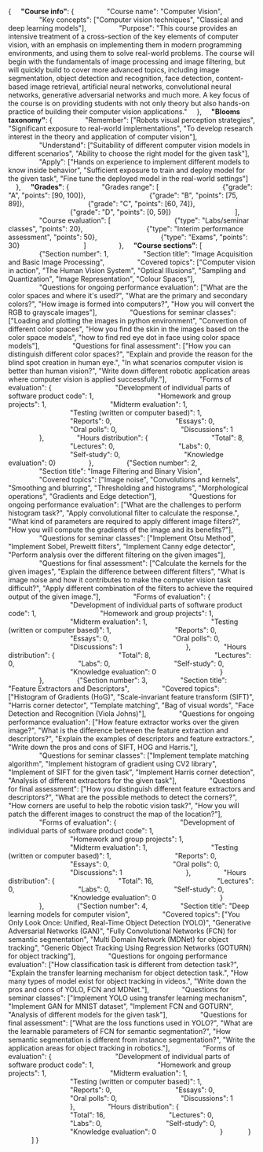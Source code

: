 {
&nbsp;&nbsp;&nbsp;&nbsp;**"Course info"**: { 
&nbsp;&nbsp;&nbsp;&nbsp;&nbsp;&nbsp;&nbsp;&nbsp;&nbsp;&nbsp;&nbsp;&nbsp;&nbsp;&nbsp;&nbsp;&nbsp;"Course name": "Computer Vision", 
&nbsp;&nbsp;&nbsp;&nbsp;&nbsp;&nbsp;&nbsp;&nbsp;&nbsp;&nbsp;&nbsp;&nbsp;&nbsp;&nbsp;&nbsp;&nbsp;"Key concepts": ["Computer vision techniques", "Classical and deep learning models"], 
&nbsp;&nbsp;&nbsp;&nbsp;&nbsp;&nbsp;&nbsp;&nbsp;&nbsp;&nbsp;&nbsp;&nbsp;&nbsp;&nbsp;&nbsp;&nbsp;"Purpose": "This course provides an intensive treatment of a cross-section of the key elements of computer vision, with an emphasis on implementing them in modern programming environments, and using them to solve real-world problems. The course will begin with the fundamentals of image processing and image filtering, but will quickly build to cover more advanced topics, including image segmentation, object detection and recognition, face detection, content-based image retrieval, artificial neural networks, convolutional neural networks, generative adversarial networks and much more.  A key focus of the course is on providing students with not only theory but also hands-on practice of building their computer vision applications."
&nbsp;&nbsp;&nbsp;&nbsp;}, 
&nbsp;&nbsp;&nbsp;&nbsp;**"Blooms taxonomy"**: {
&nbsp;&nbsp;&nbsp;&nbsp;&nbsp;&nbsp;&nbsp;&nbsp;&nbsp;&nbsp;&nbsp;&nbsp;&nbsp;&nbsp;&nbsp;&nbsp;"Remember": ["Robots visual perception strategies", "Significant exposure to real-world implementations", "To develop research interest in the theory and application of computer vision"], 
&nbsp;&nbsp;&nbsp;&nbsp;&nbsp;&nbsp;&nbsp;&nbsp;&nbsp;&nbsp;&nbsp;&nbsp;&nbsp;&nbsp;&nbsp;&nbsp;"Understand": ["Suitability of different computer vision models in different scenarios", "Ability to choose the right model for the given task"], 
&nbsp;&nbsp;&nbsp;&nbsp;&nbsp;&nbsp;&nbsp;&nbsp;&nbsp;&nbsp;&nbsp;&nbsp;&nbsp;&nbsp;&nbsp;&nbsp;"Apply": ["Hands on experience to implement different models to know inside behavior", "Sufficient exposure to train and deploy model for the given task", "Fine tune the deployed model in the real-world settings"]
&nbsp;&nbsp;&nbsp;&nbsp;}, 
&nbsp;&nbsp;&nbsp;&nbsp;**"Grades"**: {
&nbsp;&nbsp;&nbsp;&nbsp;&nbsp;&nbsp;&nbsp;&nbsp;&nbsp;&nbsp;&nbsp;&nbsp;&nbsp;&nbsp;&nbsp;&nbsp;"Grades range": [
&nbsp;&nbsp;&nbsp;&nbsp;&nbsp;&nbsp;&nbsp;&nbsp;&nbsp;&nbsp;&nbsp;&nbsp;&nbsp;&nbsp;&nbsp;&nbsp;&nbsp;&nbsp;&nbsp;&nbsp;&nbsp;&nbsp;&nbsp;&nbsp;&nbsp;&nbsp;&nbsp;&nbsp;&nbsp;&nbsp;&nbsp;&nbsp;{"grade": "A", "points": [90, 100]}, 
&nbsp;&nbsp;&nbsp;&nbsp;&nbsp;&nbsp;&nbsp;&nbsp;&nbsp;&nbsp;&nbsp;&nbsp;&nbsp;&nbsp;&nbsp;&nbsp;&nbsp;&nbsp;&nbsp;&nbsp;&nbsp;&nbsp;&nbsp;&nbsp;&nbsp;&nbsp;&nbsp;&nbsp;&nbsp;&nbsp;&nbsp;&nbsp;{"grade": "B", "points": [75, 89]}, 
&nbsp;&nbsp;&nbsp;&nbsp;&nbsp;&nbsp;&nbsp;&nbsp;&nbsp;&nbsp;&nbsp;&nbsp;&nbsp;&nbsp;&nbsp;&nbsp;&nbsp;&nbsp;&nbsp;&nbsp;&nbsp;&nbsp;&nbsp;&nbsp;&nbsp;&nbsp;&nbsp;&nbsp;&nbsp;&nbsp;&nbsp;&nbsp;{"grade": "C", "points": [60, 74]}, 
&nbsp;&nbsp;&nbsp;&nbsp;&nbsp;&nbsp;&nbsp;&nbsp;&nbsp;&nbsp;&nbsp;&nbsp;&nbsp;&nbsp;&nbsp;&nbsp;&nbsp;&nbsp;&nbsp;&nbsp;&nbsp;&nbsp;&nbsp;&nbsp;&nbsp;&nbsp;&nbsp;&nbsp;&nbsp;&nbsp;&nbsp;&nbsp;{"grade": "D", "points": [0, 59]}
&nbsp;&nbsp;&nbsp;&nbsp;&nbsp;&nbsp;&nbsp;&nbsp;&nbsp;&nbsp;&nbsp;&nbsp;&nbsp;&nbsp;&nbsp;&nbsp;&nbsp;&nbsp;&nbsp;&nbsp;&nbsp;&nbsp;&nbsp;&nbsp;&nbsp;&nbsp;&nbsp;&nbsp;&nbsp;&nbsp;&nbsp;&nbsp;], 
&nbsp;&nbsp;&nbsp;&nbsp;&nbsp;&nbsp;&nbsp;&nbsp;&nbsp;&nbsp;&nbsp;&nbsp;&nbsp;&nbsp;&nbsp;&nbsp;"Course evaluation": [
&nbsp;&nbsp;&nbsp;&nbsp;&nbsp;&nbsp;&nbsp;&nbsp;&nbsp;&nbsp;&nbsp;&nbsp;&nbsp;&nbsp;&nbsp;&nbsp;&nbsp;&nbsp;&nbsp;&nbsp;&nbsp;&nbsp;&nbsp;&nbsp;&nbsp;&nbsp;&nbsp;&nbsp;&nbsp;&nbsp;&nbsp;&nbsp;{"type": "Labs/seminar classes", "points": 20}, 
&nbsp;&nbsp;&nbsp;&nbsp;&nbsp;&nbsp;&nbsp;&nbsp;&nbsp;&nbsp;&nbsp;&nbsp;&nbsp;&nbsp;&nbsp;&nbsp;&nbsp;&nbsp;&nbsp;&nbsp;&nbsp;&nbsp;&nbsp;&nbsp;&nbsp;&nbsp;&nbsp;&nbsp;&nbsp;&nbsp;&nbsp;&nbsp;{"type": "Interim performance assessment", "points": 50}, 
&nbsp;&nbsp;&nbsp;&nbsp;&nbsp;&nbsp;&nbsp;&nbsp;&nbsp;&nbsp;&nbsp;&nbsp;&nbsp;&nbsp;&nbsp;&nbsp;&nbsp;&nbsp;&nbsp;&nbsp;&nbsp;&nbsp;&nbsp;&nbsp;&nbsp;&nbsp;&nbsp;&nbsp;&nbsp;&nbsp;&nbsp;&nbsp;{"type": "Exams", "points": 30}
&nbsp;&nbsp;&nbsp;&nbsp;&nbsp;&nbsp;&nbsp;&nbsp;&nbsp;&nbsp;&nbsp;&nbsp;&nbsp;&nbsp;&nbsp;&nbsp;&nbsp;&nbsp;&nbsp;&nbsp;&nbsp;&nbsp;&nbsp;&nbsp;&nbsp;&nbsp;&nbsp;&nbsp;&nbsp;&nbsp;&nbsp;&nbsp;]
&nbsp;&nbsp;&nbsp;&nbsp;&nbsp;&nbsp;&nbsp;&nbsp;&nbsp;&nbsp;&nbsp;&nbsp;&nbsp;&nbsp;&nbsp;&nbsp;}, 
&nbsp;&nbsp;&nbsp;&nbsp;**"Course sections"**: [
&nbsp;&nbsp;&nbsp;&nbsp;&nbsp;&nbsp;&nbsp;&nbsp;&nbsp;&nbsp;&nbsp;&nbsp;&nbsp;&nbsp;&nbsp;&nbsp;{"Section number": 1, 
&nbsp;&nbsp;&nbsp;&nbsp;&nbsp;&nbsp;&nbsp;&nbsp;&nbsp;&nbsp;&nbsp;&nbsp;&nbsp;&nbsp;&nbsp;&nbsp; "Section title": "Image Acquisition and Basic Image Processing", 
&nbsp;&nbsp;&nbsp;&nbsp;&nbsp;&nbsp;&nbsp;&nbsp;&nbsp;&nbsp;&nbsp;&nbsp;&nbsp;&nbsp;&nbsp;&nbsp;"Covered topics": ["Computer vision in action", "The Human Vision System", "Optical Illusions", "Sampling and Quantization", "Image Representation", "Colour Spaces"], 
&nbsp;&nbsp;&nbsp;&nbsp;&nbsp;&nbsp;&nbsp;&nbsp;&nbsp;&nbsp;&nbsp;&nbsp;&nbsp;&nbsp;&nbsp;&nbsp;"Questions for ongoing performance evaluation": ["What are the color spaces and where it's used?", "What are the primary and secondary colors?", "How image is formed into computers?", "How you will convert the RGB to grayscale images"], 
&nbsp;&nbsp;&nbsp;&nbsp;&nbsp;&nbsp;&nbsp;&nbsp;&nbsp;&nbsp;&nbsp;&nbsp;&nbsp;&nbsp;&nbsp;&nbsp;"Questions for seminar classes": ["Loading and plotting the images in python environment", "Convertion of different color spaces", "How you find the skin in the images based on the color space models", "how to find red eye dot in face using color space models"], 
&nbsp;&nbsp;&nbsp;&nbsp;&nbsp;&nbsp;&nbsp;&nbsp;&nbsp;&nbsp;&nbsp;&nbsp;&nbsp;&nbsp;&nbsp;&nbsp;"Questions for final assessment": ["How you can distinguish different color spaces?", "Explain and provide the reason for the blind spot creation in human eye.", "In what scenarios computer vision is better than human vision?", "Write down different robotic application areas where computer vision is applied successfully."], 
&nbsp;&nbsp;&nbsp;&nbsp;&nbsp;&nbsp;&nbsp;&nbsp;&nbsp;&nbsp;&nbsp;&nbsp;&nbsp;&nbsp;&nbsp;&nbsp;"Forms of evaluation": {
&nbsp;&nbsp;&nbsp;&nbsp;&nbsp;&nbsp;&nbsp;&nbsp;&nbsp;&nbsp;&nbsp;&nbsp;&nbsp;&nbsp;&nbsp;&nbsp;&nbsp;&nbsp;&nbsp;&nbsp;&nbsp;&nbsp;&nbsp;&nbsp;&nbsp;&nbsp;&nbsp;&nbsp;&nbsp;&nbsp;&nbsp;&nbsp;"Development of individual parts of software product code": 1, 
&nbsp;&nbsp;&nbsp;&nbsp;&nbsp;&nbsp;&nbsp;&nbsp;&nbsp;&nbsp;&nbsp;&nbsp;&nbsp;&nbsp;&nbsp;&nbsp;&nbsp;&nbsp;&nbsp;&nbsp;&nbsp;&nbsp;&nbsp;&nbsp;&nbsp;&nbsp;&nbsp;&nbsp;&nbsp;&nbsp;&nbsp;&nbsp;"Homework and group projects": 1, 
&nbsp;&nbsp;&nbsp;&nbsp;&nbsp;&nbsp;&nbsp;&nbsp;&nbsp;&nbsp;&nbsp;&nbsp;&nbsp;&nbsp;&nbsp;&nbsp;&nbsp;&nbsp;&nbsp;&nbsp;&nbsp;&nbsp;&nbsp;&nbsp;&nbsp;&nbsp;&nbsp;&nbsp;&nbsp;&nbsp;&nbsp;&nbsp;"Midterm evaluation": 1, 
&nbsp;&nbsp;&nbsp;&nbsp;&nbsp;&nbsp;&nbsp;&nbsp;&nbsp;&nbsp;&nbsp;&nbsp;&nbsp;&nbsp;&nbsp;&nbsp;&nbsp;&nbsp;&nbsp;&nbsp;&nbsp;&nbsp;&nbsp;&nbsp;&nbsp;&nbsp;&nbsp;&nbsp;&nbsp;&nbsp;&nbsp;&nbsp;"Testing (written or computer based)": 1, 
&nbsp;&nbsp;&nbsp;&nbsp;&nbsp;&nbsp;&nbsp;&nbsp;&nbsp;&nbsp;&nbsp;&nbsp;&nbsp;&nbsp;&nbsp;&nbsp;&nbsp;&nbsp;&nbsp;&nbsp;&nbsp;&nbsp;&nbsp;&nbsp;&nbsp;&nbsp;&nbsp;&nbsp;&nbsp;&nbsp;&nbsp;&nbsp;"Reports": 0, 
&nbsp;&nbsp;&nbsp;&nbsp;&nbsp;&nbsp;&nbsp;&nbsp;&nbsp;&nbsp;&nbsp;&nbsp;&nbsp;&nbsp;&nbsp;&nbsp;&nbsp;&nbsp;&nbsp;&nbsp;&nbsp;&nbsp;&nbsp;&nbsp;&nbsp;&nbsp;&nbsp;&nbsp;&nbsp;&nbsp;&nbsp;&nbsp;"Essays": 0, 
&nbsp;&nbsp;&nbsp;&nbsp;&nbsp;&nbsp;&nbsp;&nbsp;&nbsp;&nbsp;&nbsp;&nbsp;&nbsp;&nbsp;&nbsp;&nbsp;&nbsp;&nbsp;&nbsp;&nbsp;&nbsp;&nbsp;&nbsp;&nbsp;&nbsp;&nbsp;&nbsp;&nbsp;&nbsp;&nbsp;&nbsp;&nbsp;"Oral polls": 0, 
&nbsp;&nbsp;&nbsp;&nbsp;&nbsp;&nbsp;&nbsp;&nbsp;&nbsp;&nbsp;&nbsp;&nbsp;&nbsp;&nbsp;&nbsp;&nbsp;&nbsp;&nbsp;&nbsp;&nbsp;&nbsp;&nbsp;&nbsp;&nbsp;&nbsp;&nbsp;&nbsp;&nbsp;&nbsp;&nbsp;&nbsp;&nbsp;"Discussions": 1
&nbsp;&nbsp;&nbsp;&nbsp;&nbsp;&nbsp;&nbsp;&nbsp;&nbsp;&nbsp;&nbsp;&nbsp;&nbsp;&nbsp;&nbsp;&nbsp;}, 
&nbsp;&nbsp;&nbsp;&nbsp;&nbsp;&nbsp;&nbsp;&nbsp;&nbsp;&nbsp;&nbsp;&nbsp;&nbsp;&nbsp;&nbsp;&nbsp;"Hours distribution": {
&nbsp;&nbsp;&nbsp;&nbsp;&nbsp;&nbsp;&nbsp;&nbsp;&nbsp;&nbsp;&nbsp;&nbsp;&nbsp;&nbsp;&nbsp;&nbsp;&nbsp;&nbsp;&nbsp;&nbsp;&nbsp;&nbsp;&nbsp;&nbsp;&nbsp;&nbsp;&nbsp;&nbsp;&nbsp;&nbsp;&nbsp;&nbsp;"Total": 8, 
&nbsp;&nbsp;&nbsp;&nbsp;&nbsp;&nbsp;&nbsp;&nbsp;&nbsp;&nbsp;&nbsp;&nbsp;&nbsp;&nbsp;&nbsp;&nbsp;&nbsp;&nbsp;&nbsp;&nbsp;&nbsp;&nbsp;&nbsp;&nbsp;&nbsp;&nbsp;&nbsp;&nbsp;&nbsp;&nbsp;&nbsp;&nbsp;"Lectures": 0, 
&nbsp;&nbsp;&nbsp;&nbsp;&nbsp;&nbsp;&nbsp;&nbsp;&nbsp;&nbsp;&nbsp;&nbsp;&nbsp;&nbsp;&nbsp;&nbsp;&nbsp;&nbsp;&nbsp;&nbsp;&nbsp;&nbsp;&nbsp;&nbsp;&nbsp;&nbsp;&nbsp;&nbsp;&nbsp;&nbsp;&nbsp;&nbsp;"Labs": 0, 
&nbsp;&nbsp;&nbsp;&nbsp;&nbsp;&nbsp;&nbsp;&nbsp;&nbsp;&nbsp;&nbsp;&nbsp;&nbsp;&nbsp;&nbsp;&nbsp;&nbsp;&nbsp;&nbsp;&nbsp;&nbsp;&nbsp;&nbsp;&nbsp;&nbsp;&nbsp;&nbsp;&nbsp;&nbsp;&nbsp;&nbsp;&nbsp;"Self-study": 0, 
&nbsp;&nbsp;&nbsp;&nbsp;&nbsp;&nbsp;&nbsp;&nbsp;&nbsp;&nbsp;&nbsp;&nbsp;&nbsp;&nbsp;&nbsp;&nbsp;&nbsp;&nbsp;&nbsp;&nbsp;&nbsp;&nbsp;&nbsp;&nbsp;&nbsp;&nbsp;&nbsp;&nbsp;&nbsp;&nbsp;&nbsp;&nbsp;"Knowledge evaluation": 0}
&nbsp;&nbsp;&nbsp;&nbsp;&nbsp;&nbsp;&nbsp;&nbsp;&nbsp;&nbsp;&nbsp;&nbsp;&nbsp;&nbsp;&nbsp;&nbsp;}, 
&nbsp;&nbsp;&nbsp;&nbsp;&nbsp;&nbsp;&nbsp;&nbsp;&nbsp;&nbsp;&nbsp;&nbsp;&nbsp;&nbsp;&nbsp;&nbsp;{"Section number": 2, 
&nbsp;&nbsp;&nbsp;&nbsp;&nbsp;&nbsp;&nbsp;&nbsp;&nbsp;&nbsp;&nbsp;&nbsp;&nbsp;&nbsp;&nbsp;&nbsp;"Section title": "Image Filtering and Binary Vision", 
&nbsp;&nbsp;&nbsp;&nbsp;&nbsp;&nbsp;&nbsp;&nbsp;&nbsp;&nbsp;&nbsp;&nbsp;&nbsp;&nbsp;&nbsp;&nbsp;"Covered topics": ["Image noise", "Convolutions and kernels", "Smoothing and blurring", "Thresholding and histograms", "Morphological operations", "Gradients and Edge detection"], 
&nbsp;&nbsp;&nbsp;&nbsp;&nbsp;&nbsp;&nbsp;&nbsp;&nbsp;&nbsp;&nbsp;&nbsp;&nbsp;&nbsp;&nbsp;&nbsp;"Questions for ongoing performance evaluation": ["What are the challenges to perform histogram task?", "Apply convolutional filter to calculate the response.", "What kind of parameters are required to apply different image filters?", "How you will compute the gradients of the image and its benefits?"], 
&nbsp;&nbsp;&nbsp;&nbsp;&nbsp;&nbsp;&nbsp;&nbsp;&nbsp;&nbsp;&nbsp;&nbsp;&nbsp;&nbsp;&nbsp;&nbsp;"Questions for seminar classes": ["Implement Otsu Method", "Implement Sobel, Preweitt filters", "Implement Canny edge detector", "Perform analysis over the different filtering on the given images"], 
&nbsp;&nbsp;&nbsp;&nbsp;&nbsp;&nbsp;&nbsp;&nbsp;&nbsp;&nbsp;&nbsp;&nbsp;&nbsp;&nbsp;&nbsp;&nbsp;"Questions for final assessment": ["Calculate the kernels for the given images", "Explain the difference between different filters", "What is image noise and how it contributes to make the computer vision task difficult?", "Apply different combination of the filters to achieve the required output of the given image."], 
&nbsp;&nbsp;&nbsp;&nbsp;&nbsp;&nbsp;&nbsp;&nbsp;&nbsp;&nbsp;&nbsp;&nbsp;&nbsp;&nbsp;&nbsp;&nbsp;"Forms of evaluation": {
&nbsp;&nbsp;&nbsp;&nbsp;&nbsp;&nbsp;&nbsp;&nbsp;&nbsp;&nbsp;&nbsp;&nbsp;&nbsp;&nbsp;&nbsp;&nbsp;&nbsp;&nbsp;&nbsp;&nbsp;&nbsp;&nbsp;&nbsp;&nbsp;&nbsp;&nbsp;&nbsp;&nbsp;&nbsp;&nbsp;&nbsp;&nbsp;"Development of individual parts of software product code": 1, 
&nbsp;&nbsp;&nbsp;&nbsp;&nbsp;&nbsp;&nbsp;&nbsp;&nbsp;&nbsp;&nbsp;&nbsp;&nbsp;&nbsp;&nbsp;&nbsp;&nbsp;&nbsp;&nbsp;&nbsp;&nbsp;&nbsp;&nbsp;&nbsp;&nbsp;&nbsp;&nbsp;&nbsp;&nbsp;&nbsp;&nbsp;&nbsp;"Homework and group projects": 1, 
&nbsp;&nbsp;&nbsp;&nbsp;&nbsp;&nbsp;&nbsp;&nbsp;&nbsp;&nbsp;&nbsp;&nbsp;&nbsp;&nbsp;&nbsp;&nbsp;&nbsp;&nbsp;&nbsp;&nbsp;&nbsp;&nbsp;&nbsp;&nbsp;&nbsp;&nbsp;&nbsp;&nbsp;&nbsp;&nbsp;&nbsp;&nbsp;"Midterm evaluation": 1, 
&nbsp;&nbsp;&nbsp;&nbsp;&nbsp;&nbsp;&nbsp;&nbsp;&nbsp;&nbsp;&nbsp;&nbsp;&nbsp;&nbsp;&nbsp;&nbsp;&nbsp;&nbsp;&nbsp;&nbsp;&nbsp;&nbsp;&nbsp;&nbsp;&nbsp;&nbsp;&nbsp;&nbsp;&nbsp;&nbsp;&nbsp;&nbsp;"Testing (written or computer based)": 1, 
&nbsp;&nbsp;&nbsp;&nbsp;&nbsp;&nbsp;&nbsp;&nbsp;&nbsp;&nbsp;&nbsp;&nbsp;&nbsp;&nbsp;&nbsp;&nbsp;&nbsp;&nbsp;&nbsp;&nbsp;&nbsp;&nbsp;&nbsp;&nbsp;&nbsp;&nbsp;&nbsp;&nbsp;&nbsp;&nbsp;&nbsp;&nbsp;"Reports": 0, 
&nbsp;&nbsp;&nbsp;&nbsp;&nbsp;&nbsp;&nbsp;&nbsp;&nbsp;&nbsp;&nbsp;&nbsp;&nbsp;&nbsp;&nbsp;&nbsp;&nbsp;&nbsp;&nbsp;&nbsp;&nbsp;&nbsp;&nbsp;&nbsp;&nbsp;&nbsp;&nbsp;&nbsp;&nbsp;&nbsp;&nbsp;&nbsp;"Essays": 0, 
&nbsp;&nbsp;&nbsp;&nbsp;&nbsp;&nbsp;&nbsp;&nbsp;&nbsp;&nbsp;&nbsp;&nbsp;&nbsp;&nbsp;&nbsp;&nbsp;&nbsp;&nbsp;&nbsp;&nbsp;&nbsp;&nbsp;&nbsp;&nbsp;&nbsp;&nbsp;&nbsp;&nbsp;&nbsp;&nbsp;&nbsp;&nbsp;"Oral polls": 0, 
&nbsp;&nbsp;&nbsp;&nbsp;&nbsp;&nbsp;&nbsp;&nbsp;&nbsp;&nbsp;&nbsp;&nbsp;&nbsp;&nbsp;&nbsp;&nbsp;&nbsp;&nbsp;&nbsp;&nbsp;&nbsp;&nbsp;&nbsp;&nbsp;&nbsp;&nbsp;&nbsp;&nbsp;&nbsp;&nbsp;&nbsp;&nbsp;"Discussions": 1
&nbsp;&nbsp;&nbsp;&nbsp;&nbsp;&nbsp;&nbsp;&nbsp;&nbsp;&nbsp;&nbsp;&nbsp;&nbsp;&nbsp;&nbsp;&nbsp;&nbsp;&nbsp;&nbsp;&nbsp;&nbsp;&nbsp;&nbsp;&nbsp;&nbsp;&nbsp;&nbsp;&nbsp;&nbsp;&nbsp;&nbsp;&nbsp;}, 
&nbsp;&nbsp;&nbsp;&nbsp;&nbsp;&nbsp;&nbsp;&nbsp;&nbsp;&nbsp;&nbsp;&nbsp;&nbsp;&nbsp;&nbsp;&nbsp;"Hours distribution": {
&nbsp;&nbsp;&nbsp;&nbsp;&nbsp;&nbsp;&nbsp;&nbsp;&nbsp;&nbsp;&nbsp;&nbsp;&nbsp;&nbsp;&nbsp;&nbsp;&nbsp;&nbsp;&nbsp;&nbsp;&nbsp;&nbsp;&nbsp;&nbsp;&nbsp;&nbsp;&nbsp;&nbsp;&nbsp;&nbsp;&nbsp;&nbsp;"Total": 8, 
&nbsp;&nbsp;&nbsp;&nbsp;&nbsp;&nbsp;&nbsp;&nbsp;&nbsp;&nbsp;&nbsp;&nbsp;&nbsp;&nbsp;&nbsp;&nbsp;&nbsp;&nbsp;&nbsp;&nbsp;&nbsp;&nbsp;&nbsp;&nbsp;&nbsp;&nbsp;&nbsp;&nbsp;&nbsp;&nbsp;&nbsp;&nbsp;"Lectures": 0, 
&nbsp;&nbsp;&nbsp;&nbsp;&nbsp;&nbsp;&nbsp;&nbsp;&nbsp;&nbsp;&nbsp;&nbsp;&nbsp;&nbsp;&nbsp;&nbsp;&nbsp;&nbsp;&nbsp;&nbsp;&nbsp;&nbsp;&nbsp;&nbsp;&nbsp;&nbsp;&nbsp;&nbsp;&nbsp;&nbsp;&nbsp;&nbsp;"Labs": 0, 
&nbsp;&nbsp;&nbsp;&nbsp;&nbsp;&nbsp;&nbsp;&nbsp;&nbsp;&nbsp;&nbsp;&nbsp;&nbsp;&nbsp;&nbsp;&nbsp;&nbsp;&nbsp;&nbsp;&nbsp;&nbsp;&nbsp;&nbsp;&nbsp;&nbsp;&nbsp;&nbsp;&nbsp;&nbsp;&nbsp;&nbsp;&nbsp;"Self-study": 0, 
&nbsp;&nbsp;&nbsp;&nbsp;&nbsp;&nbsp;&nbsp;&nbsp;&nbsp;&nbsp;&nbsp;&nbsp;&nbsp;&nbsp;&nbsp;&nbsp;&nbsp;&nbsp;&nbsp;&nbsp;&nbsp;&nbsp;&nbsp;&nbsp;&nbsp;&nbsp;&nbsp;&nbsp;&nbsp;&nbsp;&nbsp;&nbsp;"Knowledge evaluation": 0
&nbsp;&nbsp;&nbsp;&nbsp;&nbsp;&nbsp;&nbsp;&nbsp;&nbsp;&nbsp;&nbsp;&nbsp;&nbsp;&nbsp;&nbsp;&nbsp;&nbsp;&nbsp;&nbsp;&nbsp;&nbsp;&nbsp;&nbsp;&nbsp;&nbsp;&nbsp;&nbsp;&nbsp;&nbsp;&nbsp;&nbsp;&nbsp;}
&nbsp;&nbsp;&nbsp;&nbsp;&nbsp;&nbsp;&nbsp;&nbsp;&nbsp;&nbsp;&nbsp;&nbsp;&nbsp;&nbsp;&nbsp;&nbsp;}, 
&nbsp;&nbsp;&nbsp;&nbsp;&nbsp;&nbsp;&nbsp;&nbsp;&nbsp;&nbsp;&nbsp;&nbsp;&nbsp;&nbsp;&nbsp;&nbsp;{"Section number": 3, 
&nbsp;&nbsp;&nbsp;&nbsp;&nbsp;&nbsp;&nbsp;&nbsp;&nbsp;&nbsp;&nbsp;&nbsp;&nbsp;&nbsp;&nbsp;&nbsp;"Section title": "Feature Extractors and Descriptors", 
&nbsp;&nbsp;&nbsp;&nbsp;&nbsp;&nbsp;&nbsp;&nbsp;&nbsp;&nbsp;&nbsp;&nbsp;&nbsp;&nbsp;&nbsp;&nbsp;"Covered topics": ["Histogram of Gradients (HoG)", "Scale-invariant feature transform (SIFT)", "Harris corner detector", "Template matching", "Bag of visual words", "Face Detection and Recognition (Viola Johns)"], 
&nbsp;&nbsp;&nbsp;&nbsp;&nbsp;&nbsp;&nbsp;&nbsp;&nbsp;&nbsp;&nbsp;&nbsp;&nbsp;&nbsp;&nbsp;&nbsp;"Questions for ongoing performance evaluation": ["How feature extractor works over the given image?", "What is the difference between the feature extraction and descriptors?", "Explain the examples of descriptors and feature extractors.", "Write down the pros and cons of SIFT, HOG and Harris."], 
&nbsp;&nbsp;&nbsp;&nbsp;&nbsp;&nbsp;&nbsp;&nbsp;&nbsp;&nbsp;&nbsp;&nbsp;&nbsp;&nbsp;&nbsp;&nbsp;"Questions for seminar classes": ["Implement template matching algorithm", "Implement histogram of gradient using CV2 library", "Implement of SIFT for the given task", "Implement Harris corner detection", "Analysis of different extractors for the given task"], 
&nbsp;&nbsp;&nbsp;&nbsp;&nbsp;&nbsp;&nbsp;&nbsp;&nbsp;&nbsp;&nbsp;&nbsp;&nbsp;&nbsp;&nbsp;&nbsp;"Questions for final assessment": ["How you distinguish different feature extractors and descriptors?", "What are the possible methods to detect the corners?", "How corners are useful to help the robotic vision task?", "How you will patch the different images to construct the map of the location?"], 
&nbsp;&nbsp;&nbsp;&nbsp;&nbsp;&nbsp;&nbsp;&nbsp;&nbsp;&nbsp;&nbsp;&nbsp;&nbsp;&nbsp;&nbsp;&nbsp;"Forms of evaluation": {
&nbsp;&nbsp;&nbsp;&nbsp;&nbsp;&nbsp;&nbsp;&nbsp;&nbsp;&nbsp;&nbsp;&nbsp;&nbsp;&nbsp;&nbsp;&nbsp;&nbsp;&nbsp;&nbsp;&nbsp;&nbsp;&nbsp;&nbsp;&nbsp;&nbsp;&nbsp;&nbsp;&nbsp;&nbsp;&nbsp;&nbsp;&nbsp;"Development of individual parts of software product code": 1, 
&nbsp;&nbsp;&nbsp;&nbsp;&nbsp;&nbsp;&nbsp;&nbsp;&nbsp;&nbsp;&nbsp;&nbsp;&nbsp;&nbsp;&nbsp;&nbsp;&nbsp;&nbsp;&nbsp;&nbsp;&nbsp;&nbsp;&nbsp;&nbsp;&nbsp;&nbsp;&nbsp;&nbsp;&nbsp;&nbsp;&nbsp;&nbsp;"Homework and group projects": 1, 
&nbsp;&nbsp;&nbsp;&nbsp;&nbsp;&nbsp;&nbsp;&nbsp;&nbsp;&nbsp;&nbsp;&nbsp;&nbsp;&nbsp;&nbsp;&nbsp;&nbsp;&nbsp;&nbsp;&nbsp;&nbsp;&nbsp;&nbsp;&nbsp;&nbsp;&nbsp;&nbsp;&nbsp;&nbsp;&nbsp;&nbsp;&nbsp;"Midterm evaluation": 1, 
&nbsp;&nbsp;&nbsp;&nbsp;&nbsp;&nbsp;&nbsp;&nbsp;&nbsp;&nbsp;&nbsp;&nbsp;&nbsp;&nbsp;&nbsp;&nbsp;&nbsp;&nbsp;&nbsp;&nbsp;&nbsp;&nbsp;&nbsp;&nbsp;&nbsp;&nbsp;&nbsp;&nbsp;&nbsp;&nbsp;&nbsp;&nbsp;"Testing (written or computer based)": 1, 
&nbsp;&nbsp;&nbsp;&nbsp;&nbsp;&nbsp;&nbsp;&nbsp;&nbsp;&nbsp;&nbsp;&nbsp;&nbsp;&nbsp;&nbsp;&nbsp;&nbsp;&nbsp;&nbsp;&nbsp;&nbsp;&nbsp;&nbsp;&nbsp;&nbsp;&nbsp;&nbsp;&nbsp;&nbsp;&nbsp;&nbsp;&nbsp;"Reports": 0, 
&nbsp;&nbsp;&nbsp;&nbsp;&nbsp;&nbsp;&nbsp;&nbsp;&nbsp;&nbsp;&nbsp;&nbsp;&nbsp;&nbsp;&nbsp;&nbsp;&nbsp;&nbsp;&nbsp;&nbsp;&nbsp;&nbsp;&nbsp;&nbsp;&nbsp;&nbsp;&nbsp;&nbsp;&nbsp;&nbsp;&nbsp;&nbsp;"Essays": 0, 
&nbsp;&nbsp;&nbsp;&nbsp;&nbsp;&nbsp;&nbsp;&nbsp;&nbsp;&nbsp;&nbsp;&nbsp;&nbsp;&nbsp;&nbsp;&nbsp;&nbsp;&nbsp;&nbsp;&nbsp;&nbsp;&nbsp;&nbsp;&nbsp;&nbsp;&nbsp;&nbsp;&nbsp;&nbsp;&nbsp;&nbsp;&nbsp;"Oral polls": 0, 
&nbsp;&nbsp;&nbsp;&nbsp;&nbsp;&nbsp;&nbsp;&nbsp;&nbsp;&nbsp;&nbsp;&nbsp;&nbsp;&nbsp;&nbsp;&nbsp;&nbsp;&nbsp;&nbsp;&nbsp;&nbsp;&nbsp;&nbsp;&nbsp;&nbsp;&nbsp;&nbsp;&nbsp;&nbsp;&nbsp;&nbsp;&nbsp;"Discussions": 1
&nbsp;&nbsp;&nbsp;&nbsp;&nbsp;&nbsp;&nbsp;&nbsp;&nbsp;&nbsp;&nbsp;&nbsp;&nbsp;&nbsp;&nbsp;&nbsp;&nbsp;&nbsp;&nbsp;&nbsp;&nbsp;&nbsp;&nbsp;&nbsp;&nbsp;&nbsp;&nbsp;&nbsp;&nbsp;&nbsp;&nbsp;&nbsp;}, 
&nbsp;&nbsp;&nbsp;&nbsp;&nbsp;&nbsp;&nbsp;&nbsp;&nbsp;&nbsp;&nbsp;&nbsp;&nbsp;&nbsp;&nbsp;&nbsp;"Hours distribution": {
&nbsp;&nbsp;&nbsp;&nbsp;&nbsp;&nbsp;&nbsp;&nbsp;&nbsp;&nbsp;&nbsp;&nbsp;&nbsp;&nbsp;&nbsp;&nbsp;&nbsp;&nbsp;&nbsp;&nbsp;&nbsp;&nbsp;&nbsp;&nbsp;&nbsp;&nbsp;&nbsp;&nbsp;&nbsp;&nbsp;&nbsp;&nbsp;"Total": 16, 
&nbsp;&nbsp;&nbsp;&nbsp;&nbsp;&nbsp;&nbsp;&nbsp;&nbsp;&nbsp;&nbsp;&nbsp;&nbsp;&nbsp;&nbsp;&nbsp;&nbsp;&nbsp;&nbsp;&nbsp;&nbsp;&nbsp;&nbsp;&nbsp;&nbsp;&nbsp;&nbsp;&nbsp;&nbsp;&nbsp;&nbsp;&nbsp;"Lectures": 0, 
&nbsp;&nbsp;&nbsp;&nbsp;&nbsp;&nbsp;&nbsp;&nbsp;&nbsp;&nbsp;&nbsp;&nbsp;&nbsp;&nbsp;&nbsp;&nbsp;&nbsp;&nbsp;&nbsp;&nbsp;&nbsp;&nbsp;&nbsp;&nbsp;&nbsp;&nbsp;&nbsp;&nbsp;&nbsp;&nbsp;&nbsp;&nbsp;"Labs": 0, 
&nbsp;&nbsp;&nbsp;&nbsp;&nbsp;&nbsp;&nbsp;&nbsp;&nbsp;&nbsp;&nbsp;&nbsp;&nbsp;&nbsp;&nbsp;&nbsp;&nbsp;&nbsp;&nbsp;&nbsp;&nbsp;&nbsp;&nbsp;&nbsp;&nbsp;&nbsp;&nbsp;&nbsp;&nbsp;&nbsp;&nbsp;&nbsp;"Self-study": 0, 
&nbsp;&nbsp;&nbsp;&nbsp;&nbsp;&nbsp;&nbsp;&nbsp;&nbsp;&nbsp;&nbsp;&nbsp;&nbsp;&nbsp;&nbsp;&nbsp;&nbsp;&nbsp;&nbsp;&nbsp;&nbsp;&nbsp;&nbsp;&nbsp;&nbsp;&nbsp;&nbsp;&nbsp;&nbsp;&nbsp;&nbsp;&nbsp;"Knowledge evaluation": 0
&nbsp;&nbsp;&nbsp;&nbsp;&nbsp;&nbsp;&nbsp;&nbsp;&nbsp;&nbsp;&nbsp;&nbsp;&nbsp;&nbsp;&nbsp;&nbsp;&nbsp;&nbsp;&nbsp;&nbsp;&nbsp;&nbsp;&nbsp;&nbsp;&nbsp;&nbsp;&nbsp;&nbsp;&nbsp;&nbsp;&nbsp;&nbsp;}
&nbsp;&nbsp;&nbsp;&nbsp;&nbsp;&nbsp;&nbsp;&nbsp;&nbsp;&nbsp;&nbsp;&nbsp;&nbsp;&nbsp;&nbsp;&nbsp;}, 
&nbsp;&nbsp;&nbsp;&nbsp;&nbsp;&nbsp;&nbsp;&nbsp;&nbsp;&nbsp;&nbsp;&nbsp;&nbsp;&nbsp;&nbsp;&nbsp;{"Section number": 4, 
&nbsp;&nbsp;&nbsp;&nbsp;&nbsp;&nbsp;&nbsp;&nbsp;&nbsp;&nbsp;&nbsp;&nbsp;&nbsp;&nbsp;&nbsp;&nbsp;"Section title": "Deep learning models for computer vision", 
&nbsp;&nbsp;&nbsp;&nbsp;&nbsp;&nbsp;&nbsp;&nbsp;&nbsp;&nbsp;&nbsp;&nbsp;&nbsp;&nbsp;&nbsp;&nbsp;"Covered topics": ["You Only Look Once: Unified, Real-Time Object Detection (YOLO)", "Generative Adversarial Networks (GAN)", "Fully Convolutional Networks (FCN) for semantic segmentation", "Multi Domain Network (MDNet) for object tracking", "Generic Object Tracking Using Regression Networks (GOTURN) for object tracking"], 
&nbsp;&nbsp;&nbsp;&nbsp;&nbsp;&nbsp;&nbsp;&nbsp;&nbsp;&nbsp;&nbsp;&nbsp;&nbsp;&nbsp;&nbsp;&nbsp;"Questions for ongoing performance evaluation": ["How classification task is different from detection task?", "Explain the transfer learning mechanism for object detection task.", "How many types of model exist for object tracking in videos.", "Write down the pros and cons of YOLO, FCN and MDNet."], 
&nbsp;&nbsp;&nbsp;&nbsp;&nbsp;&nbsp;&nbsp;&nbsp;&nbsp;&nbsp;&nbsp;&nbsp;&nbsp;&nbsp;&nbsp;&nbsp;"Questions for seminar classes": ["Implement YOLO using transfer learning mechanism", "Implement GAN for MNIST dataset", "Implement FCN and GOTURN", "Analysis of different models for the given task"], 
&nbsp;&nbsp;&nbsp;&nbsp;&nbsp;&nbsp;&nbsp;&nbsp;&nbsp;&nbsp;&nbsp;&nbsp;&nbsp;&nbsp;&nbsp;&nbsp;"Questions for final assessment": ["What are the loss functions used in YOLO?", "What are the learnable parameters of FCN for semantic segmentation?", "How semantic segmentation is different from instance segmentation?", "Write the application areas for object tracking in robotics."], 
&nbsp;&nbsp;&nbsp;&nbsp;&nbsp;&nbsp;&nbsp;&nbsp;&nbsp;&nbsp;&nbsp;&nbsp;&nbsp;&nbsp;&nbsp;&nbsp;"Forms of evaluation": {
&nbsp;&nbsp;&nbsp;&nbsp;&nbsp;&nbsp;&nbsp;&nbsp;&nbsp;&nbsp;&nbsp;&nbsp;&nbsp;&nbsp;&nbsp;&nbsp;&nbsp;&nbsp;&nbsp;&nbsp;&nbsp;&nbsp;&nbsp;&nbsp;&nbsp;&nbsp;&nbsp;&nbsp;&nbsp;&nbsp;&nbsp;&nbsp;"Development of individual parts of software product code": 1, 
&nbsp;&nbsp;&nbsp;&nbsp;&nbsp;&nbsp;&nbsp;&nbsp;&nbsp;&nbsp;&nbsp;&nbsp;&nbsp;&nbsp;&nbsp;&nbsp;&nbsp;&nbsp;&nbsp;&nbsp;&nbsp;&nbsp;&nbsp;&nbsp;&nbsp;&nbsp;&nbsp;&nbsp;&nbsp;&nbsp;&nbsp;&nbsp;"Homework and group projects": 1, 
&nbsp;&nbsp;&nbsp;&nbsp;&nbsp;&nbsp;&nbsp;&nbsp;&nbsp;&nbsp;&nbsp;&nbsp;&nbsp;&nbsp;&nbsp;&nbsp;&nbsp;&nbsp;&nbsp;&nbsp;&nbsp;&nbsp;&nbsp;&nbsp;&nbsp;&nbsp;&nbsp;&nbsp;&nbsp;&nbsp;&nbsp;&nbsp;"Midterm evaluation": 1, 
&nbsp;&nbsp;&nbsp;&nbsp;&nbsp;&nbsp;&nbsp;&nbsp;&nbsp;&nbsp;&nbsp;&nbsp;&nbsp;&nbsp;&nbsp;&nbsp;&nbsp;&nbsp;&nbsp;&nbsp;&nbsp;&nbsp;&nbsp;&nbsp;&nbsp;&nbsp;&nbsp;&nbsp;&nbsp;&nbsp;&nbsp;&nbsp;"Testing (written or computer based)": 1, 
&nbsp;&nbsp;&nbsp;&nbsp;&nbsp;&nbsp;&nbsp;&nbsp;&nbsp;&nbsp;&nbsp;&nbsp;&nbsp;&nbsp;&nbsp;&nbsp;&nbsp;&nbsp;&nbsp;&nbsp;&nbsp;&nbsp;&nbsp;&nbsp;&nbsp;&nbsp;&nbsp;&nbsp;&nbsp;&nbsp;&nbsp;&nbsp;"Reports": 0, 
&nbsp;&nbsp;&nbsp;&nbsp;&nbsp;&nbsp;&nbsp;&nbsp;&nbsp;&nbsp;&nbsp;&nbsp;&nbsp;&nbsp;&nbsp;&nbsp;&nbsp;&nbsp;&nbsp;&nbsp;&nbsp;&nbsp;&nbsp;&nbsp;&nbsp;&nbsp;&nbsp;&nbsp;&nbsp;&nbsp;&nbsp;&nbsp;"Essays": 0, 
&nbsp;&nbsp;&nbsp;&nbsp;&nbsp;&nbsp;&nbsp;&nbsp;&nbsp;&nbsp;&nbsp;&nbsp;&nbsp;&nbsp;&nbsp;&nbsp;&nbsp;&nbsp;&nbsp;&nbsp;&nbsp;&nbsp;&nbsp;&nbsp;&nbsp;&nbsp;&nbsp;&nbsp;&nbsp;&nbsp;&nbsp;&nbsp;"Oral polls": 0, 
&nbsp;&nbsp;&nbsp;&nbsp;&nbsp;&nbsp;&nbsp;&nbsp;&nbsp;&nbsp;&nbsp;&nbsp;&nbsp;&nbsp;&nbsp;&nbsp;&nbsp;&nbsp;&nbsp;&nbsp;&nbsp;&nbsp;&nbsp;&nbsp;&nbsp;&nbsp;&nbsp;&nbsp;&nbsp;&nbsp;&nbsp;&nbsp;"Discussions": 1
&nbsp;&nbsp;&nbsp;&nbsp;&nbsp;&nbsp;&nbsp;&nbsp;&nbsp;&nbsp;&nbsp;&nbsp;&nbsp;&nbsp;&nbsp;&nbsp;&nbsp;&nbsp;&nbsp;&nbsp;&nbsp;&nbsp;&nbsp;&nbsp;&nbsp;&nbsp;&nbsp;&nbsp;&nbsp;&nbsp;&nbsp;&nbsp;}, 
&nbsp;&nbsp;&nbsp;&nbsp;&nbsp;&nbsp;&nbsp;&nbsp;&nbsp;&nbsp;&nbsp;&nbsp;&nbsp;&nbsp;&nbsp;&nbsp;"Hours distribution": {
&nbsp;&nbsp;&nbsp;&nbsp;&nbsp;&nbsp;&nbsp;&nbsp;&nbsp;&nbsp;&nbsp;&nbsp;&nbsp;&nbsp;&nbsp;&nbsp;&nbsp;&nbsp;&nbsp;&nbsp;&nbsp;&nbsp;&nbsp;&nbsp;&nbsp;&nbsp;&nbsp;&nbsp;&nbsp;&nbsp;&nbsp;&nbsp;"Total": 16, 
&nbsp;&nbsp;&nbsp;&nbsp;&nbsp;&nbsp;&nbsp;&nbsp;&nbsp;&nbsp;&nbsp;&nbsp;&nbsp;&nbsp;&nbsp;&nbsp;&nbsp;&nbsp;&nbsp;&nbsp;&nbsp;&nbsp;&nbsp;&nbsp;&nbsp;&nbsp;&nbsp;&nbsp;&nbsp;&nbsp;&nbsp;&nbsp;"Lectures": 0, 
&nbsp;&nbsp;&nbsp;&nbsp;&nbsp;&nbsp;&nbsp;&nbsp;&nbsp;&nbsp;&nbsp;&nbsp;&nbsp;&nbsp;&nbsp;&nbsp;&nbsp;&nbsp;&nbsp;&nbsp;&nbsp;&nbsp;&nbsp;&nbsp;&nbsp;&nbsp;&nbsp;&nbsp;&nbsp;&nbsp;&nbsp;&nbsp;"Labs": 0, 
&nbsp;&nbsp;&nbsp;&nbsp;&nbsp;&nbsp;&nbsp;&nbsp;&nbsp;&nbsp;&nbsp;&nbsp;&nbsp;&nbsp;&nbsp;&nbsp;&nbsp;&nbsp;&nbsp;&nbsp;&nbsp;&nbsp;&nbsp;&nbsp;&nbsp;&nbsp;&nbsp;&nbsp;&nbsp;&nbsp;&nbsp;&nbsp;"Self-study": 0, 
&nbsp;&nbsp;&nbsp;&nbsp;&nbsp;&nbsp;&nbsp;&nbsp;&nbsp;&nbsp;&nbsp;&nbsp;&nbsp;&nbsp;&nbsp;&nbsp;&nbsp;&nbsp;&nbsp;&nbsp;&nbsp;&nbsp;&nbsp;&nbsp;&nbsp;&nbsp;&nbsp;&nbsp;&nbsp;&nbsp;&nbsp;&nbsp;"Knowledge evaluation": 0
&nbsp;&nbsp;&nbsp;&nbsp;&nbsp;&nbsp;&nbsp;&nbsp;&nbsp;&nbsp;&nbsp;&nbsp;&nbsp;&nbsp;&nbsp;&nbsp;&nbsp;&nbsp;&nbsp;&nbsp;&nbsp;&nbsp;&nbsp;&nbsp;&nbsp;&nbsp;&nbsp;&nbsp;&nbsp;&nbsp;&nbsp;&nbsp;}
&nbsp;&nbsp;&nbsp;&nbsp;&nbsp;&nbsp;&nbsp;&nbsp;&nbsp;&nbsp;&nbsp;&nbsp;}
&nbsp;&nbsp;&nbsp;&nbsp;&nbsp;&nbsp;&nbsp;&nbsp;&nbsp;&nbsp;&nbsp;&nbsp;]
}
